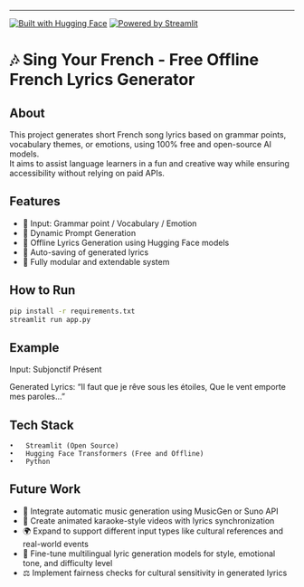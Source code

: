 ---

[![Built with Hugging Face](https://img.shields.io/badge/Built%20with-Hugging%20Face-yellow)](https://huggingface.co/)
[![Powered by Streamlit](https://img.shields.io/badge/Powered%20by-Streamlit-ff4b4b)](https://streamlit.io/)

# 🎶 Sing Your French - Free Offline French Lyrics Generator

## About

This project generates short French song lyrics based on grammar points, vocabulary themes, or emotions, using 100% free and open-source AI models.  
It aims to assist language learners in a fun and creative way while ensuring accessibility without relying on paid APIs.

## Features

- 🎼 Input: Grammar point / Vocabulary / Emotion
- 📝 Dynamic Prompt Generation
- 🎤 Offline Lyrics Generation using Hugging Face models
- 💾 Auto-saving of generated lyrics
- 🎯 Fully modular and extendable system

## How to Run

```bash
pip install -r requirements.txt
streamlit run app.py
```

## Example

Input: Subjonctif Présent

Generated Lyrics:
“Il faut que je rêve sous les étoiles,
Que le vent emporte mes paroles…”

## Tech Stack

    •	Streamlit (Open Source)
    •	Hugging Face Transformers (Free and Offline)
    •	Python

## Future Work

- 🎵 Integrate automatic music generation using MusicGen or Suno API
- 🎥 Create animated karaoke-style videos with lyrics synchronization
- 🌍 Expand to support different input types like cultural references and real-world events
- 🧠 Fine-tune multilingual lyric generation models for style, emotional tone, and difficulty level
- ⚖️ Implement fairness checks for cultural sensitivity in generated lyrics

```

```
